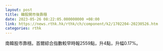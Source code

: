 ```yaml
---
layout: post
title: 韓股開市後靠穩
date: 2023-05-26 08:22:05.000000000 +08:00
link: https://news.rthk.hk/rthk/ch/component/k2/1702204-20230526.htm
categories: rthk
---
```


南韓股市靠穩。首爾綜合指數較早時報2559點，升4點，升幅0.17%。
